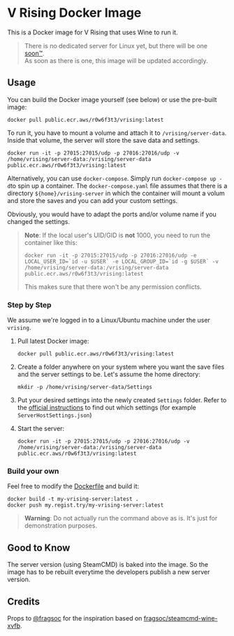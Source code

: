 
# V Rising Docker Image
This is a Docker image for V Rising that uses Wine to run it.

> There is no dedicated server for Linux yet, but there will be one [soon™](https://github.com/StunlockStudios/vrising-dedicated-server-instructions/issues/1#issuecomment-1129496258).  
> As soon as there is one, this image will be updated accordingly.

## Usage
You can build the Docker image yourself (see below) or use the pre-built image:

 ```console
docker pull public.ecr.aws/r0w6f3t3/vrising:latest
 ```

To run it, you have to mount a volume and attach it to `/vrising/server-data`.
Inside that volume, the server will store the save data and settings.


 ```console
 docker run -it -p 27015:27015/udp -p 27016:27016/udp -v /home/vrising/server-data:/vrising/server-data public.ecr.aws/r0w6f3t3/vrising:latest
 ```
 
 Alternatively, you can use `docker-compose`. Simply run `docker-compose up -d`to spin up a container. The `docker-compose.yaml` file assumes that there is a directory `${home}/vrising-server` in which the container will mount a volum and store the saves and you can add your custom settings.

Obviously, you would have to adapt the ports and/or volume name if you changed the settings.

> **Note**: If the local user's UID/GID is **not** 1000, you need to run the container like this:
> 
> ```console
> docker run -it -p 27015:27015/udp -p 27016:27016/udp -e LOCAL_USER_ID=`id -u $USER` -e LOCAL_GROUP_ID=`id -g $USER` -v /home/vrising/server-data:/vrising/server-data public.ecr.aws/r0w6f3t3/vrising:latest
> ```
>
> This makes sure that there won't be any permission conflicts.

### Step by Step

We assume we're logged in to a Linux/Ubuntu machine under the user `vrising`.

1. Pull latest Docker image:

     ```console
     docker pull public.ecr.aws/r0w6f3t3/vrising:latest
     ```
2. Create a folder anywhere on your system where you want the save files and the server settings to be. Let's assume the home directory:

     ```console
     mkdir -p /home/vrising/server-data/Settings
     ```
3. Put your desired settings into the newly created `Settings` folder. Refer to the [official instructions](https://github.com/StunlockStudios/vrising-dedicated-server-instructions) to find out which settings (for example `ServerHostSettings.json`)
4. Start the server:

     ```console
     docker run -it -p 27015:27015/udp -p 27016:27016/udp -v /home/vrising/server-data:/vrising/server-data public.ecr.aws/r0w6f3t3/vrising:latest
     ```

### Build your own

Feel free to modify the [Dockerfile](https://github.com/Ponjimon/vrising-docker/blob/main/Dockerfile) and build it:

```console
docker build -t my-vrising-server:latest .
docker push my.regist.try/my-vrising-server:latest
```

> **Warning**: Do not actually run the command above as is. It's just for demonstration purposes.

## Good to Know

The server version (using SteamCMD) is baked into the image. So the image has to be rebuilt everytime the developers publish a new server version.

## Credits

Props to [@fragsoc](https://github.com/fragsoc) for the inspiration based on [fragsoc/steamcmd-wine-xvfb](https://github.com/FragSoc/steamcmd-wine-xvfb-docker).
